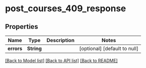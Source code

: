 # post_courses_409_response
## Properties

| Name | Type | Description | Notes |
|------------ | ------------- | ------------- | -------------|
| **errors** | **String** |  | [optional] [default to null] |

[[Back to Model list]](../README.md#documentation-for-models) [[Back to API list]](../README.md#documentation-for-api-endpoints) [[Back to README]](../README.md)

